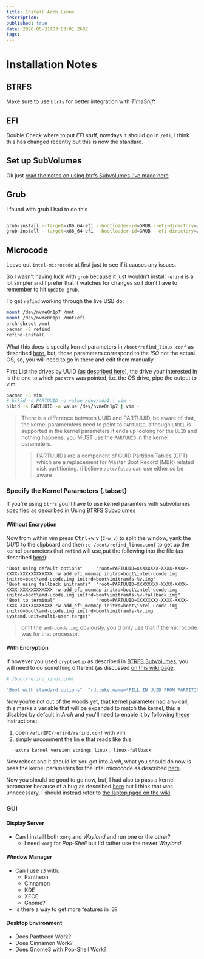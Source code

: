 ```yaml
---
title: Install Arch Linux
description: 
published: true
date: 2020-05-31T03:03:01.268Z
tags: 
---
```


# Installation Notes
## BTRFS
Make sure to use `btrfs` for better integration with *TimeShift*

## EFI
Double Check where to put *EFI* stuff, nowdays it should go in `/efi`, I think this has changed recently but this is now the standard.

## Set up SubVolumes
Ok just [read the notes on using btrfs Subvolumes I've made here](/linux/arch/btrfs_subvolumes_and_dmcrypt)

## Grub
I found with grub I had to do this

```bash

grub-install --target=x86_64-efi --bootloader-id=GRUB --efi-directory=/boot/efi --no-nvram --removable
grub-install --target=x86_64-efi --bootloader-id=GRUB --efi-directory=/boot/efi
```

## Microcode
Leave out `intel-microcode` at first just to see if it causes any issues.


 So I wasn't having luck with `grub` because it just wouldn't install `refind` is a lot simpler and I prefer that it watches for changes so I don't have to remember to hit `update-grub`.
 
 To get `refind` working through the live USB do:
 
 ```bash
 mount /dev/nvme0n1p7 /mnt
 mount /dev/nvme0n1p1 /mnt/efi
 arch-chroot /mnt
 pacman -S refind
 refind-install
 ```
 
 What this does is specify kernel parameters in `/boot/refind_linux.conf` as described [here](https://wiki.archlinux.org/index.php/Kernel_parameters#rEFInd), but, those parameters correspond to the *ISO* not the actual OS, so, you will need to go in there and edit them manually.
 
 First List the drives by UUID ([as described here](https://wiki.archlinux.org/index.php/Persistent_block_device_naming#by-uuid)), the drive your interested in is the one to which `pacstra` was pointed, i.e. the OS drive, pipe the output to vim:
 
 ```bash
 pacman -S vim
 # blkid -s PARTUUID -o value /dev/sda1 | vim - 
 blkid -s PARTUUID -o value /dev/nvme0n1p7 | vim -
  ```
  > There is a difference between UUID and PARTUUID, be aware of that, the kernel paramemters need to point to `PARTUUID`, although `LABEL` is supported in the kernel parameters it ends up looking for the `UUID` and nothing happens, you MUST use the `PARTUUID` in the kernel parameters.
 > > PARTUUIDs are a component of GUID Partition Tables (GPT) which are a replacement for Master Boot Record (MBR) related disk partitioning. (i believe ` /etc/fstab ` can use either so be aware
  
 
 ### Specify the Kernel Parameters {.tabset}
 If you're using `btrfs` you'll have to use kernel paramters with subvolumes specified as described in [Using BTRFS Subvolumes](/linux/arch/btrfs_subvolumes_and_dmcrypt)
 
 #### Without Encryption
 
 Now from within vim press <kbd>Ctrl</kbd>+<kbd>w</kbd> <kbd>v</kbd> (`C-w v`) to split the window, <kbd>y</kbd>ank the *UUID* to the clipboard and then `:e /boot/refind_linux.conf` to get up the kernel parameters that `refind` will use,put the following into the file (as described [here](https://wiki.archlinux.org/index.php/REFInd#refind_linux.conf)):
 
 ```
 "Boot using default options"     "root=PARTUUID=XXXXXXXX-XXXX-XXXX-XXXX-XXXXXXXXXXXX rw add_efi_memmap initrd=boot\intel-ucode.img initrd=boot\amd-ucode.img initrd=boot\initramfs-%v.img"
"Boot using fallback initramfs"  "root=PARTUUID=XXXXXXXX-XXXX-XXXX-XXXX-XXXXXXXXXXXX rw add_efi_memmap initrd=boot\intel-ucode.img initrd=boot\amd-ucode.img initrd=boot\initramfs-%v-fallback.img"
"Boot to terminal"               "root=PARTUUID=XXXXXXXX-XXXX-XXXX-XXXX-XXXXXXXXXXXX rw add_efi_memmap initrd=boot\intel-ucode.img initrd=boot\amd-ucode.img initrd=boot\initramfs-%v.img systemd.unit=multi-user.target"
 ```
 > omit the `amd-ucode.img` obviously, you'd only use that if the microcode was for that processor.
 
 #### With Encryption
 If however you used `cryptsetup` as described in [BTRFS Subvolumes](/linux/arch/btrfs_subvolumes_and_dmcrypt), you will need to do something different (as discussed [on this wiki page](https://wiki.archlinux.org/index.php/User:Altercation/Bullet_Proof_Arch_Install#Encrypt_System_Partition):
 
 ```bash
 # /boot/refind_linux.conf

"Boot with standard options"  "rd.luks.name=*FILL IN UUID FROM PARTITION*=cryptsystem root=UUID=*UUID FROM encrypted root subvolume* rootflags=subvol=@root initrd=/intel-ucode.img initrd=/initramfs-linux.img"
 ```
 
 Now you're not out of the woods yet, that kernel parameter had a `%v` call, this marks a variable that will be expanded to match the kernel, this is disabled by default in *Arch* and you'll need to enable it by following [these](https://wiki.archlinux.org/index.php/REFInd#For_kernels_automatically_detected_by_rEFInd) instructions:
 
 1. open `/efi/EFI/refind/refind.conf` with vim
 2. simply uncomment the lin e that reads like this:
    ```bash
    extra_kernel_version_strings linux, linux-fallback
    ```
 Now reboot and it should let you get into *Arch*, what you should do now is pass the kernel parameters for the intel microcode as described [here](https://wiki.archlinux.org/index.php/Microcode#rEFInd).
 
 
 Now you should be good to go now, but, I had also to pass a kernel paramater because of a bug as described [here](https://bbs.archlinux.org/viewtopic.php?id=251157) but I think that was unnecessary, I should instead refer to [the laptop page on the wiki](https://wiki.archlinux.org/index.php/Lenovo_ThinkPad_X1_Carbon_(Gen_7)#Audio)
 
 ### GUI
 #### Display Server
 + Can I installl both `xorg` and *Wayland* and run one or the other?
   + I need `xorg` for *Pop-Shell* but I'd rather use the newer *Wayland*.
 #### Window Manager
 + Can I use `i3` with:
   + Pantheon
   + Cinnamon
   + KDE
   + XFCE
   + Gnome?
 + Is there a way to get more features in i3?
 #### Desktop Environment
 + Does Pantheon Work?
 + Does Cinnamon Work?
 + Does Gnome3 with Pop-Shell Work?
 
 
 
 
 
 
 
 
 
 